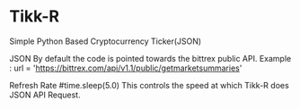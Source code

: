 # Tikk-R
Simple Python Based Cryptocurrency Ticker(JSON)

JSON
By default the code is pointed towards the bittrex public API. 
Example :   url = 'https://bittrex.com/api/v1.1/public/getmarketsummaries'

Refresh Rate
#time.sleep(5.0)
This controls the speed at which Tikk-R does JSON API Request. 

